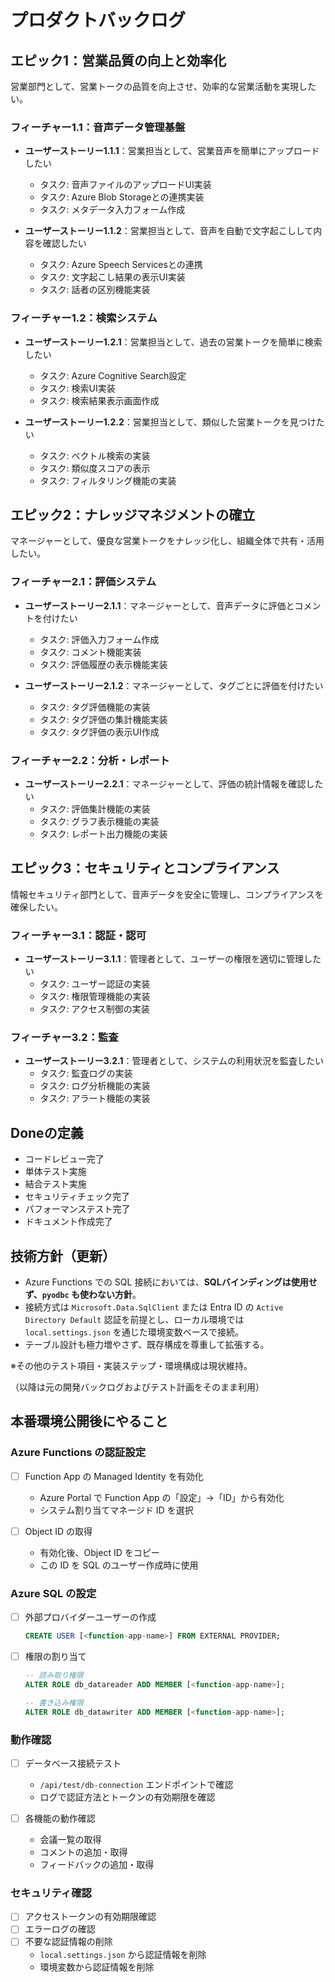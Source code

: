# プロダクトバックログ

## エピック1：営業品質の向上と効率化
営業部門として、営業トークの品質を向上させ、効率的な営業活動を実現したい。

### フィーチャー1.1：音声データ管理基盤
- **ユーザーストーリー1.1.1**：営業担当として、営業音声を簡単にアップロードしたい
  - タスク: 音声ファイルのアップロードUI実装
  - タスク: Azure Blob Storageとの連携実装
  - タスク: メタデータ入力フォーム作成

- **ユーザーストーリー1.1.2**：営業担当として、音声を自動で文字起こしして内容を確認したい
  - タスク: Azure Speech Servicesとの連携
  - タスク: 文字起こし結果の表示UI実装
  - タスク: 話者の区別機能実装

### フィーチャー1.2：検索システム
- **ユーザーストーリー1.2.1**：営業担当として、過去の営業トークを簡単に検索したい
  - タスク: Azure Cognitive Search設定
  - タスク: 検索UI実装
  - タスク: 検索結果表示画面作成

- **ユーザーストーリー1.2.2**：営業担当として、類似した営業トークを見つけたい
  - タスク: ベクトル検索の実装
  - タスク: 類似度スコアの表示
  - タスク: フィルタリング機能の実装

## エピック2：ナレッジマネジメントの確立
マネージャーとして、優良な営業トークをナレッジ化し、組織全体で共有・活用したい。

### フィーチャー2.1：評価システム
- **ユーザーストーリー2.1.1**：マネージャーとして、音声データに評価とコメントを付けたい
  - タスク: 評価入力フォーム作成
  - タスク: コメント機能実装
  - タスク: 評価履歴の表示機能実装

- **ユーザーストーリー2.1.2**：マネージャーとして、タグごとに評価を付けたい
  - タスク: タグ評価機能の実装
  - タスク: タグ評価の集計機能実装
  - タスク: タグ評価の表示UI作成

### フィーチャー2.2：分析・レポート
- **ユーザーストーリー2.2.1**：マネージャーとして、評価の統計情報を確認したい
  - タスク: 評価集計機能の実装
  - タスク: グラフ表示機能の実装
  - タスク: レポート出力機能の実装

## エピック3：セキュリティとコンプライアンス
情報セキュリティ部門として、音声データを安全に管理し、コンプライアンスを確保したい。

### フィーチャー3.1：認証・認可
- **ユーザーストーリー3.1.1**：管理者として、ユーザーの権限を適切に管理したい
  - タスク: ユーザー認証の実装
  - タスク: 権限管理機能の実装
  - タスク: アクセス制御の実装

### フィーチャー3.2：監査
- **ユーザーストーリー3.2.1**：管理者として、システムの利用状況を監査したい
  - タスク: 監査ログの実装
  - タスク: ログ分析機能の実装
  - タスク: アラート機能の実装

## Doneの定義
- コードレビュー完了
- 単体テスト実施
- 結合テスト実施
- セキュリティチェック完了
- パフォーマンステスト完了
- ドキュメント作成完了

## 技術方針（更新）
- Azure Functions での SQL 接続においては、**SQLバインディングは使用せず、`pyodbc` も使わない方針**。
- 接続方式は `Microsoft.Data.SqlClient` または Entra ID の `Active Directory Default` 認証を前提とし、ローカル環境では `local.settings.json` を通じた環境変数ベースで接続。
- テーブル設計も極力増やさず、既存構成を尊重して拡張する。

※その他のテスト項目・実装ステップ・環境構成は現状維持。

（以降は元の開発バックログおよびテスト計画をそのまま利用）

## 本番環境公開後にやること

### Azure Functions の認証設定
- [ ] Function App の Managed Identity を有効化
  - Azure Portal で Function App の「設定」→「ID」から有効化
  - システム割り当てマネージド ID を選択

- [ ] Object ID の取得
  - 有効化後、Object ID をコピー
  - この ID を SQL のユーザー作成時に使用

### Azure SQL の設定
- [ ] 外部プロバイダーユーザーの作成
  ```sql
  CREATE USER [<function-app-name>] FROM EXTERNAL PROVIDER;
  ```

- [ ] 権限の割り当て
  ```sql
  -- 読み取り権限
  ALTER ROLE db_datareader ADD MEMBER [<function-app-name>];
  
  -- 書き込み権限
  ALTER ROLE db_datawriter ADD MEMBER [<function-app-name>];
  ```

### 動作確認
- [ ] データベース接続テスト
  - `/api/test/db-connection` エンドポイントで確認
  - ログで認証方法とトークンの有効期限を確認

- [ ] 各機能の動作確認
  - 会議一覧の取得
  - コメントの追加・取得
  - フィードバックの追加・取得

### セキュリティ確認
- [ ] アクセストークンの有効期限確認
- [ ] エラーログの確認
- [ ] 不要な認証情報の削除
  - `local.settings.json` から認証情報を削除
  - 環境変数から認証情報を削除
